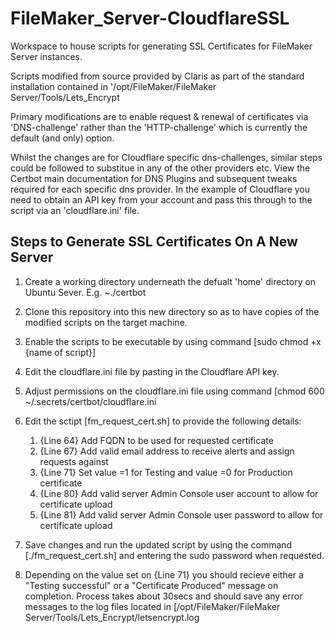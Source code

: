 # FileMaker_Server-CloudflareSSL

Workspace to house scripts for generating SSL Certificates for FileMaker Server instances.

Scripts modified from source provided by Claris as part of the standard installation contained in '/opt/FileMaker/FileMaker Server/Tools/Lets_Encrypt

Primary modifications are to enable request & renewal of certificates via 'DNS-challenge' rather than the 'HTTP-challenge' which is currently the default (and only) option.

Whilst the changes are for Cloudflare specific dns-challenges, similar steps could be followed to substitue in any of the other providers etc. View the Certbot main documentation for DNS Plugins and subsequent tweaks required for each specific dns provider. In the example of Cloudflare you need to obtain an API key from your account and pass this through to the script via an 'cloudflare.ini' file.

## Steps to Generate SSL Certificates On A New Server ##

1. Create a working directory underneath the defualt 'home' directory on Ubuntu Sever. E.g. ~./certbot
2. Clone this repository into this new directory so as to have copies of the modified scripts on the target machine.
3. Enable the scripts to be executable by using command [sudo chmod +x {name of script}]
4. Edit the cloudflare.ini file by pasting in the Cloudflare API key.
5. Adjust permissions on the cloudflare.ini file using command [chmod 600 ~/.secrets/certbot/cloudflare.ini
6. Edit the sctipt [fm_request_cert.sh] to provide the following details:
   
   1. {Line 64} Add FQDN to be used for requested certificate
   2. {Line 67} Add valid email address to receive alerts and assign requests against
   3. {Line 71} Set value =1 for Testing and value =0 for Production certificate
   4. {Line 80} Add valid server Admin Console user account to allow for certificate upload
   5. {Line 81} Add valid server Admin Console user password to allow for certificate upload
   
8. Save changes and run the updated script by using the command [./fm_request_cert.sh] and entering the sudo password when requested.
9. Depending on the value set on {Line 71} you should recieve either a "Testing successful" or a "Certificate Produced" message on completion. Process takes about 30secs and should save any error messages to the log files located in [/opt/FileMaker/FileMaker Server/Tools/Lets_Encrypt/letsencrypt.log
